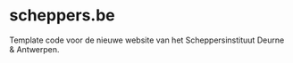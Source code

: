 # scheppers.be

Template code voor de nieuwe website van het Scheppersinstituut Deurne & Antwerpen.
